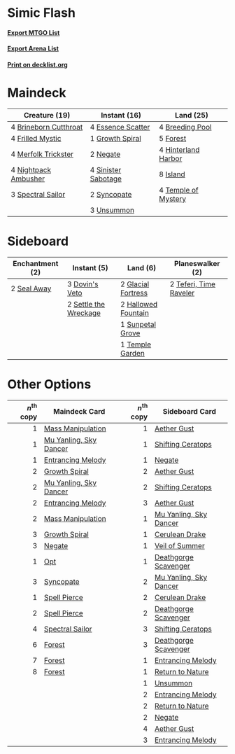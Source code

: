 # Simic Flash

#### [Export MTGO List](../collection/Simic%20Flash/Simic%20Flash.txt)
#### [Export Arena List](../collection/Simic%20Flash/Simic%20Flash_arena.txt)
#### [Print on decklist.org](http://decklist.org/?deckmain=4%09Breeding%20Pool%0A4%09Brineborn%20Cutthroat%0A4%09Essence%20Scatter%0A5%09Forest%0A4%09Frilled%20Mystic%0A1%09Growth%20Spiral%0A4%09Hinterland%20Harbor%0A8%09Island%0A4%09Merfolk%20Trickster%0A2%09Negate%0A4%09Nightpack%20Ambusher%0A4%09Sinister%20Sabotage%0A3%09Spectral%20Sailor%0A2%09Syncopate%0A4%09Temple%20of%20Mystery%0A3%09Unsummon&deckside=3%09Dovin's%20Veto%0A2%09Glacial%20Fortress%0A2%09Hallowed%20Fountain%0A2%09Seal%20Away%0A2%09Settle%20the%20Wreckage%0A1%09Sunpetal%20Grove%0A2%09Teferi,%20Time%20Raveler%0A1%09Temple%20Garden)
# Maindeck

|                                         Creature (19)                                          |                                         Instant (16)                                         |                                          Land (25)                                           |
|------------------------------------------------------------------------------------------------|----------------------------------------------------------------------------------------------|----------------------------------------------------------------------------------------------|
|4 [Brineborn Cutthroat](http://gatherer.wizards.com/Pages/Card/Details.aspx?multiverseid=466804)|4 [Essence Scatter](http://gatherer.wizards.com/Pages/Card/Details.aspx?multiverseid=426754)  |4 [Breeding Pool](http://gatherer.wizards.com/Pages/Card/Details.aspx?multiverseid=97088)     |
|4 [Frilled Mystic](http://gatherer.wizards.com/Pages/Card/Details.aspx?multiverseid=457318)     |1 [Growth Spiral](http://gatherer.wizards.com/Pages/Card/Details.aspx?multiverseid=457322)    |5 [Forest](http://gatherer.wizards.com/Pages/Card/Details.aspx?multiverseid=439860)           |
|4 [Merfolk Trickster](http://gatherer.wizards.com/Pages/Card/Details.aspx?multiverseid=442944)  |2 [Negate](http://gatherer.wizards.com/Pages/Card/Details.aspx?multiverseid=423707)           |4 [Hinterland Harbor](http://gatherer.wizards.com/Pages/Card/Details.aspx?multiverseid=443128)|
|4 [Nightpack Ambusher](http://gatherer.wizards.com/Pages/Card/Details.aspx?multiverseid=466939) |4 [Sinister Sabotage](http://gatherer.wizards.com/Pages/Card/Details.aspx?multiverseid=452804)|8 [Island](http://gatherer.wizards.com/Pages/Card/Details.aspx?multiverseid=439857)           |
|3 [Spectral Sailor](http://gatherer.wizards.com/Pages/Card/Details.aspx?multiverseid=466830)    |2 [Syncopate](http://gatherer.wizards.com/Pages/Card/Details.aspx?multiverseid=442955)        |4 [Temple of Mystery](http://gatherer.wizards.com/Pages/Card/Details.aspx?multiverseid=373571)|
|                                                                                                |3 [Unsummon](http://gatherer.wizards.com/Pages/Card/Details.aspx?multiverseid=136218)         |                                                                                              |


# Sideboard

|                                   Enchantment (2)                                    |                                          Instant (5)                                           |                                          Land (6)                                           |                                        Planeswalker (2)                                         |
|--------------------------------------------------------------------------------------|------------------------------------------------------------------------------------------------|---------------------------------------------------------------------------------------------|-------------------------------------------------------------------------------------------------|
|2 [Seal Away](http://gatherer.wizards.com/Pages/Card/Details.aspx?multiverseid=442919)|3 [Dovin's Veto](http://gatherer.wizards.com/Pages/Card/Details.aspx?multiverseid=461120)       |2 [Glacial Fortress](http://gatherer.wizards.com/Pages/Card/Details.aspx?multiverseid=190562)|2 [Teferi, Time Raveler](http://gatherer.wizards.com/Pages/Card/Details.aspx?multiverseid=461148)|
|                                                                                      |2 [Settle the Wreckage](http://gatherer.wizards.com/Pages/Card/Details.aspx?multiverseid=435186)|2 [Hallowed Fountain](http://gatherer.wizards.com/Pages/Card/Details.aspx?multiverseid=97071)|                                                                                                 |
|                                                                                      |                                                                                                |1 [Sunpetal Grove](http://gatherer.wizards.com/Pages/Card/Details.aspx?multiverseid=420946)  |                                                                                                 |
|                                                                                      |                                                                                                |1 [Temple Garden](http://gatherer.wizards.com/Pages/Card/Details.aspx?multiverseid=405112)   |                                                                                                 |


# Other Options

|*n*<sup>th</sup> copy|                                          Maindeck Card                                          |*n*<sup>th</sup> copy|                                         Sideboard Card                                          |
|--------------------:|-------------------------------------------------------------------------------------------------|--------------------:|-------------------------------------------------------------------------------------------------|
|                    1|[Mass Manipulation](http://gatherer.wizards.com/Pages/Card/Details.aspx?multiverseid=457186)     |                    1|[Aether Gust](http://gatherer.wizards.com/Pages/Card/Details.aspx?multiverseid=466796)           |
|                    1|[Mu Yanling, Sky Dancer](http://gatherer.wizards.com/Pages/Card/Details.aspx?multiverseid=466822)|                    1|[Shifting Ceratops](http://gatherer.wizards.com/Pages/Card/Details.aspx?multiverseid=466948)     |
|                    1|[Entrancing Melody](http://gatherer.wizards.com/Pages/Card/Details.aspx?multiverseid=435207)     |                    1|[Negate](http://gatherer.wizards.com/Pages/Card/Details.aspx?multiverseid=423707)                |
|                    2|[Growth Spiral](http://gatherer.wizards.com/Pages/Card/Details.aspx?multiverseid=457322)         |                    2|[Aether Gust](http://gatherer.wizards.com/Pages/Card/Details.aspx?multiverseid=466796)           |
|                    2|[Mu Yanling, Sky Dancer](http://gatherer.wizards.com/Pages/Card/Details.aspx?multiverseid=466822)|                    2|[Shifting Ceratops](http://gatherer.wizards.com/Pages/Card/Details.aspx?multiverseid=466948)     |
|                    2|[Entrancing Melody](http://gatherer.wizards.com/Pages/Card/Details.aspx?multiverseid=435207)     |                    3|[Aether Gust](http://gatherer.wizards.com/Pages/Card/Details.aspx?multiverseid=466796)           |
|                    2|[Mass Manipulation](http://gatherer.wizards.com/Pages/Card/Details.aspx?multiverseid=457186)     |                    1|[Mu Yanling, Sky Dancer](http://gatherer.wizards.com/Pages/Card/Details.aspx?multiverseid=466822)|
|                    3|[Growth Spiral](http://gatherer.wizards.com/Pages/Card/Details.aspx?multiverseid=457322)         |                    1|[Cerulean Drake](http://gatherer.wizards.com/Pages/Card/Details.aspx?multiverseid=466807)        |
|                    3|[Negate](http://gatherer.wizards.com/Pages/Card/Details.aspx?multiverseid=423707)                |                    1|[Veil of Summer](http://gatherer.wizards.com/Pages/Card/Details.aspx?multiverseid=466952)        |
|                    1|[Opt](http://gatherer.wizards.com/Pages/Card/Details.aspx?multiverseid=442948)                   |                    1|[Deathgorge Scavenger](http://gatherer.wizards.com/Pages/Card/Details.aspx?multiverseid=435339)  |
|                    3|[Syncopate](http://gatherer.wizards.com/Pages/Card/Details.aspx?multiverseid=442955)             |                    2|[Mu Yanling, Sky Dancer](http://gatherer.wizards.com/Pages/Card/Details.aspx?multiverseid=466822)|
|                    1|[Spell Pierce](http://gatherer.wizards.com/Pages/Card/Details.aspx?multiverseid=425876)          |                    2|[Cerulean Drake](http://gatherer.wizards.com/Pages/Card/Details.aspx?multiverseid=466807)        |
|                    2|[Spell Pierce](http://gatherer.wizards.com/Pages/Card/Details.aspx?multiverseid=425876)          |                    2|[Deathgorge Scavenger](http://gatherer.wizards.com/Pages/Card/Details.aspx?multiverseid=435339)  |
|                    4|[Spectral Sailor](http://gatherer.wizards.com/Pages/Card/Details.aspx?multiverseid=466830)       |                    3|[Shifting Ceratops](http://gatherer.wizards.com/Pages/Card/Details.aspx?multiverseid=466948)     |
|                    6|[Forest](http://gatherer.wizards.com/Pages/Card/Details.aspx?multiverseid=439860)                |                    3|[Deathgorge Scavenger](http://gatherer.wizards.com/Pages/Card/Details.aspx?multiverseid=435339)  |
|                    7|[Forest](http://gatherer.wizards.com/Pages/Card/Details.aspx?multiverseid=439860)                |                    1|[Entrancing Melody](http://gatherer.wizards.com/Pages/Card/Details.aspx?multiverseid=435207)     |
|                    8|[Forest](http://gatherer.wizards.com/Pages/Card/Details.aspx?multiverseid=439860)                |                    1|[Return to Nature](http://gatherer.wizards.com/Pages/Card/Details.aspx?multiverseid=461102)      |
|                     |                                                                                                 |                    1|[Unsummon](http://gatherer.wizards.com/Pages/Card/Details.aspx?multiverseid=136218)              |
|                     |                                                                                                 |                    2|[Entrancing Melody](http://gatherer.wizards.com/Pages/Card/Details.aspx?multiverseid=435207)     |
|                     |                                                                                                 |                    2|[Return to Nature](http://gatherer.wizards.com/Pages/Card/Details.aspx?multiverseid=461102)      |
|                     |                                                                                                 |                    2|[Negate](http://gatherer.wizards.com/Pages/Card/Details.aspx?multiverseid=423707)                |
|                     |                                                                                                 |                    4|[Aether Gust](http://gatherer.wizards.com/Pages/Card/Details.aspx?multiverseid=466796)           |
|                     |                                                                                                 |                    3|[Entrancing Melody](http://gatherer.wizards.com/Pages/Card/Details.aspx?multiverseid=435207)     |

